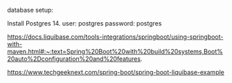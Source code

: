 

database setup:

Install Postgres 14.
user: postgres
password: postgres

https://docs.liquibase.com/tools-integrations/springboot/using-springboot-with-maven.html#:~:text=Spring%20Boot%20with%20build%20systems,Boot%20auto%2Dconfiguration%20and%20features.

https://www.techgeeknext.com/spring-boot/spring-boot-liquibase-example